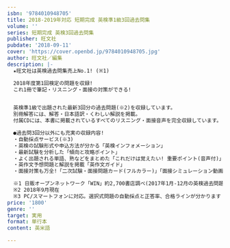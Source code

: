 ```yaml
---
isbn: '9784010948705'
title: 2018-2019年対応 短期完成 英検準1級3回過去問集
volume: ''
series: 短期完成 英検3回過去問集
publisher: 旺文社
pubdate: '2018-09-11'
cover: 'https://cover.openbd.jp/9784010948705.jpg'
author: 旺文社／編集
description: |-
  ★旺文社は英検過去問集売上No.1! (※1)　

  2018年度第1回検定の問題を収録!
  これ1冊で筆記・リスニング・面接の対策ができる!


  英検準1級で出題された最新3回分の過去問題(※2)を収録しています。
  別冊解答には、解答・日本語訳・くわしい解説を掲載。
  付属CDには、本書に掲載されているすべてのリスニング・面接音声を完全収録しています。 

  ●過去問3回分以外にも充実の収録内容!
  ・自動採点サービス(※3) 
  ・英検の試験形式や申込方法が分かる「英検インフォメーション」 
  ・最新試験を分析した「傾向と攻略ポイント」
  ・よく出題される単語、熟などをまとめた「これだけは覚えたい! 重要ポイント(音声付)」
  ・英作文予想問題と解説を掲載「英作文ガイド」
  ・面接対策も万全!「二次試験・面接問題カード(フルカラー)」「面接シミュレーション動画」

  ※1 日販オープンネットワーク「WIN」約2,700書店調べ(2017年1月-12月の英検過去問題集売上部数合計に占める旺文社商品の売上部数合計より) 
  ※2 2018年9月現在
  ※3 PC/スマートフォンに対応。選択式問題の自動採点と正答率、合格ラインが分かります
price: '1800'
genre: ''
target: 実用
format: 単行本
content: 英米語

---
```

